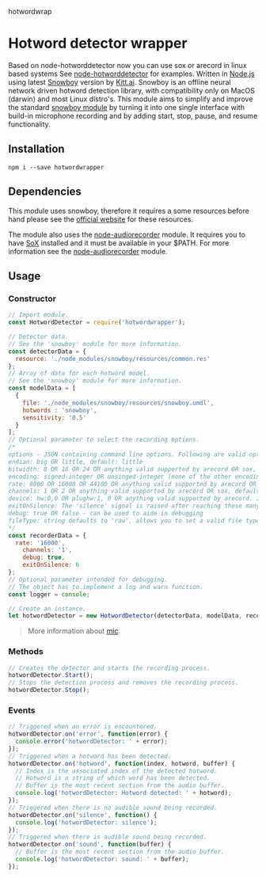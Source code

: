 hotwordwrap

# Hotword detector wrapper
Based on node-hotworddetector now you can use sox or arecord in linux based systems
See [node-hotworddetector](https://github.com/RedKenrok/node-hotworddetector) for examples.
Written in [Node.js](https://nodejs.org/) using latest [Snowboy](https://snowboy.kitt.ai/) version by [Kitt.ai](https://kitt.ai/). Snowboy is an offline neural network driven hotword detection library, with compatibility only on MacOS (darwin) and most Linux distro's. This module aims to simplify and improve the standard [snowboy module](https://github.com/Kitt-AI/snowboy) by turning it into one single interface with build-in microphone recording and by adding start, stop, pause, and resume functionality.


## Installation
```
npm i --save hotwordwrapper
```

## Dependencies
This module uses snowboy, therefore it requires a some resources before hand please see the [official website](https://snowboy.kitt.ai/) for these resources.

The module also uses the [node-audiorecorder](https://github.com/RedKenrok/node-audiorecorder) module. It requires you to have [SoX](http://sox.sourceforge.net/) installed and it must be available in your $PATH. For more information see the [node-audiorecorder](https://github.com/RedKenrok/node-audiorecorder) module.

## Usage

### Constructor
```javascript
// Import module.
const HotwordDetector = require('hotwordwrapper');

// Detector data.
// See the 'snowboy' module for more information.
const detectorData = {
  resource: './node_modules/snowboy/resources/common.res'
};
// Array of data for each hotword model.
// See the 'snowboy' module for more information.
const modelData = [
  {
    file: './node_modules/snowboy/resources/snowboy.umdl',
    hotwords : 'snowboy',
    sensitivity: '0.5'
  }
];
// Optional parameter to select the recording options.
/*
options - JSON containing command line options. Following are valid options:
endian: big OR little, default: little
bitwidth: 8 OR 16 OR 24 OR anything valid supported by arecord OR sox, default: 16
encoding: signed-integer OR unsinged-integer (none of the other encoding formats are supported), default:signed-integer
rate: 8000 OR 16000 OR 44100 OR anything valid supported by arecord OR sox, default: 16000
channels: 1 OR 2 OR anything valid supported by arecord OR sox, default: 1 (mono)
device: hw:0,0 OR plughw:1, 0 OR anything valid supported by arecord. Ignored for sox on macOS.
exitOnSilence: The 'silence' signal is raised after reaching these many consecutive frames, default: '0'
debug: true OR false - can be used to aide in debugging
fileType: string defaults to 'raw', allows you to set a valid file type such as 'wav' (for sox only) to avoid the no header issue mentioned above, see a list of types here
*/
const recorderData = {
  rate: '16000',
    channels: '1',
    debug: true,
    exitOnSilence: 6
};
// Optional parameter intended for debugging.
// The object has to implement a log and warn function.
const logger = console;

// Create an instance.
let hotwordDetector = new HotwordDetector(detectorData, modelData, recorderData, logger);
```

> More information about [mic](https://github.com/ashishbajaj99/mic#readme).

### Methods
```javascript
// Creates the detector and starts the recording process.
hotwordDetector.Start();
// Stops the detection process and removes the recording process.
hotwordDetector.Stop();
```

### Events
```javascript
// Triggered when an error is encountered.
hotwordDetector.on('error', function(error) {
  console.error('hotwordDetector: ' + error);
});
// Triggered when a hotword has been detected.
hotwordDetector.on('hotword', function(index, hotword, buffer) {
  // Index is the associated index of the detected hotword.
  // Hotword is a string of which word has been detected.
  // Buffer is the most recent section from the audio buffer.
  console.log('hotwordDetector: Hotword detected: ' + hotword);
});
// Triggered when there is no audible sound being recorded.
hotwordDetector.on('silence', function() {
  console.log('hotwordDetector: silence');
});
// Triggered when there is audible sound being recorded.
hotwordDetector.on('sound', function(buffer) {
  // Buffer is the most recent section from the audio buffer.
  console.log('hotwordDetector: sound: ' + buffer);
});
